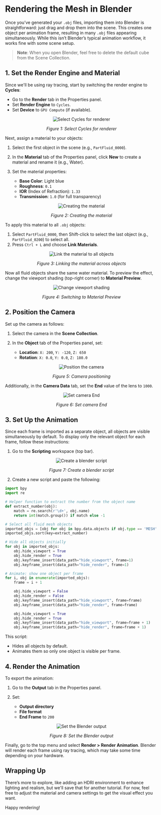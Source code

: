 # Rendering the Mesh in Blender
Once you’ve generated your `.obj` files, importing them into Blender is straightforward: just drag and drop them into the scene. This creates one object per animation frame, resulting in many `.obj` files appearing simultaneously. While this isn’t Blender’s typical animation workflow, it works fine with some scene setup.

> **Note**: When you open Blender, feel free to delete the default cube from the
Scene Collection.

## 1. Set the Render Engine and Material
Since we'll be using ray tracing, start by switching the render engine to **Cycles**:

* Go to the **Render** tab in the Properties panel.
* Set **Render Engine** to `Cycles`.
* Set **Device** to `GPU Compute` (if available).

<div align="center">
   <img src="../../_static/render_engine.png" alt="Select Cycles for renderer">
   <p><em>Figure 1: Select Cycles for renderer</em></p>
</div>

Next, assign a material to your objects:

1. Select the first object in the scene  (e.g., `PartFluid_0000`).
2. In the **Material** tab of the Properties panel, click **New** to create a material and rename it (e.g., Water).
3. Set the material properties:

   * **Base Color**: Light blue
   * **Roughness**: `0.1`
   * **IOR** (Index of Refraction): `1.33`
   * **Transmission**: `1.0` (for full transparency)

<div align="center">
   <img src="../../_static/material.png" alt="Creating the material">
   <p><em>Figure 2: Creating the material</em></p>
</div>

To apply this material to all `.obj` objects:

1. Select `PartFluid_0000`, then Shift-click to select the last object (e.g., `PartFluid_0200`) to select all.
2. Press `Ctrl + L` and choose **Link Materials**.

<div align="center">
   <img src="../../_static/material_all.png" alt="Link the material to all objects">
   <p><em>Figure 3: Linking the material across objects</em></p>
</div>

Now all fluid objects share the same water material. To preview the effect,
change the viewport shading (top-right corner) to **Material Preview**.

<div align="center">
   <img src="../../_static/viewport.png" alt="Change viewport shading">
   <p><em>Figure 4: Switching to Material Preview</em></p>
</div>

## 2. Position the Camera
Set up the camera as follows:

1. Select the camera in the **Scene Collection**.
2. In the **Object** tab of the Properties panel, set:

   * **Location**: `X: 200`, `Y: -120`, `Z: 650`
   * **Rotation**: `X: 0.0`, `Y: 0.0`, `Z: 180.0`

<div align="center">
   <img src="../../_static/blender_camera.png" alt="Position the camera">
   <p><em>Figure 5: Camera positioning</em></p>
</div>


Additionally, in the **Camera Data** tab, set the **End** value of the lens to `1000`.

<div align="center">
   <img src="../../_static/camera_end.png" alt="Set camera End">
   <p><em>Figure 6: Set camera End</em></p>
</div>

## 3. Set Up the Animation
Since each frame is imported as a separate object, all objects are visible simultaneously by default. To display only the relevant object for each frame, follow these instructions:

1. Go to the **Scripting** workspace (top bar).

<div align="center">
   <img src="../../_static/scripting.png" alt="Create a blender script">
   <p><em>Figure 7: Create a blender script</em></p>
</div>

2. Create a new script and paste the following:

```python
import bpy
import re

# Helper function to extract the number from the object name
def extract_number(obj):
    match = re.search(r'\d+', obj.name)
    return int(match.group()) if match else -1

# Select all fluid mesh objects
imported_objs = [obj for obj in bpy.data.objects if obj.type == 'MESH' and obj.name.startswith("PartFluid")]
imported_objs.sort(key=extract_number)

# Hide all objects initially
for obj in imported_objs:
    obj.hide_viewport = True
    obj.hide_render = True
    obj.keyframe_insert(data_path="hide_viewport", frame=1)
    obj.keyframe_insert(data_path="hide_render", frame=1)

# Animate: show one object per frame
for i, obj in enumerate(imported_objs):
    frame = i + 1

    obj.hide_viewport = False
    obj.hide_render = False
    obj.keyframe_insert(data_path="hide_viewport", frame=frame)
    obj.keyframe_insert(data_path="hide_render", frame=frame)

    obj.hide_viewport = True
    obj.hide_render = True
    obj.keyframe_insert(data_path="hide_viewport", frame=frame + 1)
    obj.keyframe_insert(data_path="hide_render", frame=frame + 1)
```

This script:

* Hides all objects by default.
* Animates them so only one object is visible per frame.

## 4. Render the Animation
To export the animation:

1. Go to the **Output** tab in the Properties panel.
2. Set:

   * **Output directory**
   * **File format**
   * **End Frame** to `200`

<div align="center">
   <img src="../../_static/output.png" alt="Set the Blender output">
   <p><em>Figure 8: Set the Blender output</em></p>
</div>

Finally, go to the top menu and select **Render > Render Animation**. Blender will render each frame 
using ray tracing, which may take some time depending on your hardware.

## Wrapping Up
There’s more to explore, like adding an HDRI environment to enhance
lighting and realism, but we'll save that for another tutorial. For now, feel free to adjust the material and camera settings to get the visual effect you want.

Happy rendering!